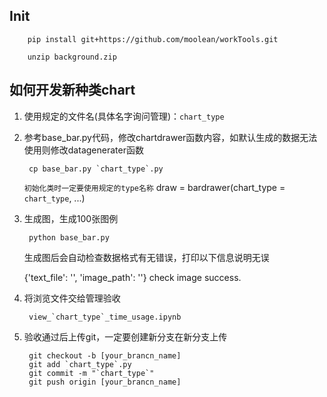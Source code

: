 ## Init
        pip install git+https://github.com/moolean/workTools.git

        unzip background.zip

## 如何开发新种类chart

1. 使用规定的文件名(具体名字询问管理)：`chart_type`

2. 参考base_bar.py代码，修改chartdrawer函数内容，如默认生成的数据无法使用则修改datagenerater函数

        cp base_bar.py `chart_type`.py

    `初始化类时一定要使用规定的type名称`
    draw = bardrawer(chart_type = `chart_type`,  ...)

3. 生成图，生成100张图例

        python base_bar.py

    生成图后会自动检查数据格式有无错误，打印以下信息说明无误

    {'text_file': '', 'image_path': ''}
    check image success.

4. 将浏览文件交给管理验收

        view_`chart_type`_time_usage.ipynb

5. 验收通过后上传git，一定要创建新分支在新分支上传

        git checkout -b [your_brancn_name] 
        git add `chart_type`.py
        git commit -m "`chart_type`"
        git push origin [your_brancn_name]
